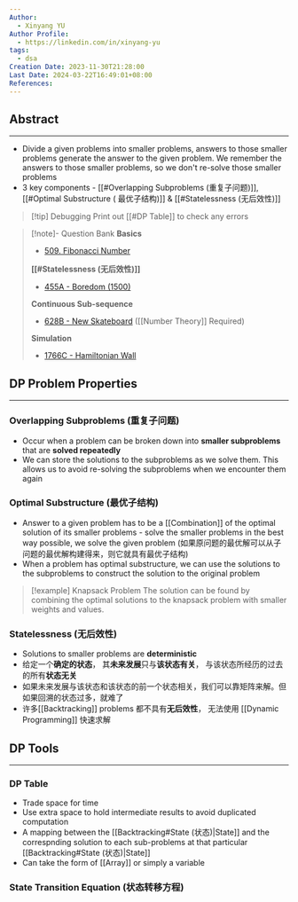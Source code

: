 ```yaml
---
Author:
  - Xinyang YU
Author Profile:
  - https://linkedin.com/in/xinyang-yu
tags:
  - dsa
Creation Date: 2023-11-30T21:28:00
Last Date: 2024-03-22T16:49:01+08:00
References: 
---
```

## Abstract
---
- Divide a given problems into smaller problems, answers to those smaller problems generate the answer to the given problem. We remember the answers to those smaller problems, so we don't re-solve those smaller problems
- 3 key components - [[#Overlapping Subproblems (重复子问题)]], [[#Optimal Substructure ( 最优子结构)]] & [[#Statelessness (无后效性)]]

>[!tip] Debugging
> Print out [[#DP Table]] to check any errors


>[!note]- Question Bank
> **Basics**
> - [509. Fibonacci Number](https://leetcode.cn/problems/fibonacci-number/)
>   
> **[[#Statelessness (无后效性)]]**
> - [455A - Boredom (1500)](https://codeforces.com/problemset/problem/455/A)
>   
> **Continuous Sub-sequence**
> - [628B - New Skateboard](https://xy241-dsa.notion.site/B-New-Skateboard-99fcc366365b4a579fba2a1466cdf6a8?pvs=4) ([[Number Theory]] Required)
> 
> **Simulation**
> - [1766C - Hamiltonian Wall](https://xy241-dsa.notion.site/1766C-Hamiltonian-Wall-4908ce5950ef4e9cbb0800225e20f65a?pvs=4)


## DP Problem Properties 
---
### Overlapping Subproblems (重复子问题)
- Occur when a problem can be broken down into **smaller subproblems** that are **solved repeatedly**
- We can store the solutions to the subproblems as we solve them. This allows us to avoid re-solving the subproblems when we encounter them again
### Optimal Substructure (最优子结构)
- Answer to a given problem has to be a [[Combination]] of the optimal solution of its smaller problems - solve the smaller problems in the best way possible, we solve the given problem (如果原问题的最优解可以从子问题的最优解构建得来，则它就具有最优子结构)
- When a problem has optimal substructure, we can use the solutions to the subproblems to construct the solution to the original problem

>[!example] Knapsack Problem
> The solution can be found by combining the optimal solutions to the knapsack problem with smaller weights and values.
### Statelessness (无后效性)
- Solutions to smaller problems are **deterministic**  
- 给定一个**确定的状态**， 其**未来发展**只与**该状态有关**， 与该状态所经历的过去的所有**状态无关**
- 如果未来发展与该状态和该状态的前一个状态相关，我们可以靠矩阵来解。但如果回溯的状态过多，就难了
- 许多[[Backtracking]] problems 都不具有**无后效性**， 无法使用 [[Dynamic Programming]] 快速求解


## DP Tools
---
### DP Table
- Trade space for time
- Use extra space to hold intermediate results to avoid duplicated computation
- A mapping between the [[Backtracking#State (状态)|State]] and the correspnding solution to each sub-problems at that particular [[Backtracking#State (状态)|State]]
- Can take the form of [[Array]] or simply a variable
### State Transition Equation (状态转移方程)